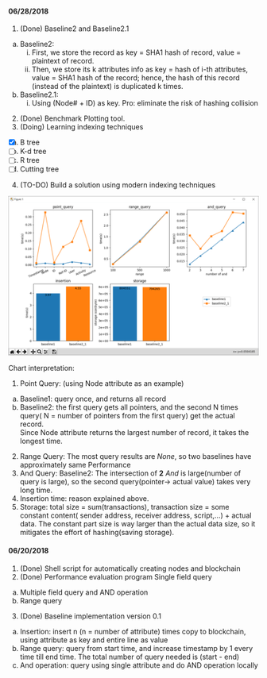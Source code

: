 #### 06/28/2018
1. (Done) Baseline2 and Baseline2.1
  * Baseline2:
    * First, we store the record as key = SHA1 hash of record, value = plaintext of record.
    * Then, we store its k attributes info as key = hash of i-th attributes, value = SHA1 hash of the record; hence, the hash of this record (instead of the plaintext) is duplicated k times.
  * Baseline2.1:
    * Using (Node# + ID) as key. Pro: eliminate the risk of hashing collision
2. (Done) Benchmark Plotting tool.
3. (Doing) Learning indexing techniques
  - [x] B tree
  - [ ] K-d tree
  - [ ] R tree
  - [ ] Cutting tree
4. (TO-DO) Build a solution using modern indexing techniques

![benchmark_img](benchmark_img/benchmark2.png)

Chart interpretation:  
1. Point Query: (using Node attribute as an example)
  * Baseline1: query once, and returns all record
  * Baseline2: the first query gets all pointers, and the second N times query( N =  number of pointers from the first query) get the actual record.  
  Since Node attribute returns the largest number of record, it takes the longest time.
2. Range Query: The most query results are _None_, so two baselines have approximately same Performance  
3. And Query: Baseline2: The intersection of **2** _And_ is large(number of query is large), so
the second query(pointer-> actual value) takes very long time.
4. Insertion time: reason explained above.
5. Storage: total size = sum(transactions), transaction size = some constant content( sender address, receiver address, script,...) + actual data. The constant part size is way larger than the actual data size, so it mitigates the effort of hashing(saving storage).



#### 06/20/2018
1. (Done) Shell script for automatically creating nodes and blockchain
2. (Done) Performance evaluation program Single field query
  * Multiple field query and AND operation
  * Range query
3. (Done) Baseline implementation version 0.1
  * Insertion: insert n (n = number of attribute) times copy to blockchain, using attribute
  as key and entire line as value
  * Range query: query from start time, and increase timestamp by 1 every time till end time. The total number of query needed is (start - end)
  * And operation: query using single attribute and do AND operation locally


<style type="text/css">
    ul li { list-style-type: lower-alpha; }
    ul li li{ list-style-type: lower-roman; }
</style>

